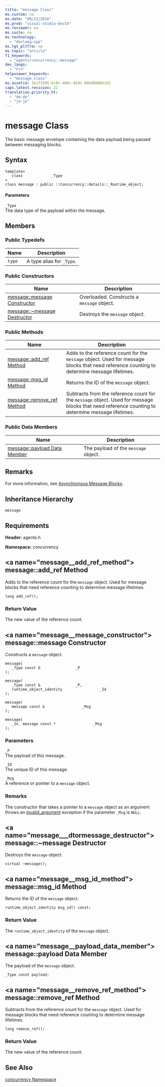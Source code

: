 ```yaml
---
title: "message Class"
ms.custom: na
ms.date: "09/22/2016"
ms.prod: "visual-studio-dev14"
ms.reviewer: na
ms.suite: na
ms.technology: 
  - "devlang-cpp"
ms.tgt_pltfrm: na
ms.topic: "article"
f1_keywords: 
  - "agents/concurrency::message"
dev_langs: 
  - "C++"
helpviewer_keywords: 
  - "message class"
ms.assetid: 3e1f3505-6c0c-486c-8191-666d0880ec62
caps.latest.revision: 22
translation.priority.ht: 
  - "de-de"
  - "ja-jp"
---
```

# message Class
The basic message envelope containing the data payload being passed between messaging blocks.  
  
## Syntax  
  
```  
template<  
   class             _Type  
>  
class message : public ::Concurrency::details::_Runtime_object;  
```  
  
#### Parameters  
 `_Type`  
 The data type of the payload within the message.  
  
## Members  
  
### Public Typedefs  
  
|Name|Description|  
|----------|-----------------|  
|`type`|A type alias for                                         `_Type`.|  
  
### Public Constructors  
  
|Name|Description|  
|----------|-----------------|  
|[message::message Constructor](#message__message_constructor)|Overloaded. Constructs a                                         `message` object.|  
|[message::~message Destructor](#message___dtormessage_destructor)|Destroys the                                         `message` object.|  
  
### Public Methods  
  
|Name|Description|  
|----------|-----------------|  
|[message::add_ref Method](#message__add_ref_method)|Adds to the reference count for the                                         `message` object. Used for message blocks that need reference counting to determine message lifetimes.|  
|[message::msg_id Method](#message__msg_id_method)|Returns the ID of the                                         `message` object.|  
|[message::remove_ref Method](#message__remove_ref_method)|Subtracts from the reference count for the                                         `message` object. Used for message blocks that need reference counting to determine message lifetimes.|  
  
### Public Data Members  
  
|Name|Description|  
|----------|-----------------|  
|[message::payload Data Member](#message__payload_data_member)|The payload of the                                         `message` object.|  
  
## Remarks  
 For more information, see                 [Asynchronous Message Blocks](../vs140/asynchronous-message-blocks.md).  
  
## Inheritance Hierarchy  
 `message`  
  
## Requirements  
 **Header:** agents.h  
  
 **Namespace:** concurrency  
  
##  \<a name="message__add_ref_method"></a>  message::add_ref Method  
 Adds to the reference count for the                 `message` object. Used for message blocks that need reference counting to determine message lifetimes.  
  
```  
long add_ref();  
```  
  
### Return Value  
 The new value of the reference count.  
  
##  \<a name="message__message_constructor"></a>  message::message Constructor  
 Constructs a                 `message` object.  
  
```  
message(  
   _Type const &                _P  
);  
  
message(  
   _Type const &                _P,  
   runtime_object_identity                 _Id  
);  
  
message(  
   message const &                 _Msg  
);  
  
message(  
   _In_ message const *                 _Msg  
);  
```  
  
### Parameters  
 `_P`  
 The payload of this message.  
  
 `_Id`  
 The unique ID of this message.  
  
 `_Msg`  
 A reference or pointer to a                                 `message` object.  
  
### Remarks  
 The constructor that takes a pointer to a                         `message` object as an argument throws an                         [invalid_argument](../vs140/invalid_argument-class.md) exception if the parameter                         `_Msg` is                         `NULL`.  
  
##  \<a name="message___dtormessage_destructor"></a>  message::~message Destructor  
 Destroys the                 `message` object.  
  
```  
virtual ~message();  
```  
  
##  \<a name="message__msg_id_method"></a>  message::msg_id Method  
 Returns the ID of the                 `message` object.  
  
```  
runtime_object_identity msg_id() const;  
```  
  
### Return Value  
 The                         `runtime_object_identity` of the                         `message` object.  
  
##  \<a name="message__payload_data_member"></a>  message::payload Data Member  
 The payload of the                 `message` object.  
  
```  
_Type const payload;  
```  
  
##  \<a name="message__remove_ref_method"></a>  message::remove_ref Method  
 Subtracts from the reference count for the                 `message` object. Used for message blocks that need reference counting to determine message lifetimes.  
  
```  
long remove_ref();  
```  
  
### Return Value  
 The new value of the reference count.  
  
## See Also  
 [concurrency Namespace](../vs140/concurrency-namespace.md)